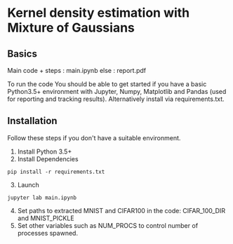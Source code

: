 # Kernel density estimation with Mixture of Gaussians

## Basics
Main code + steps : main.ipynb
else : report.pdf 

To run the code
You should be able to get started if you have a basic Python3.5+ environment with Jupyter, Numpy, Matplotlib and Pandas (used for reporting and tracking results). Alternatively install via requirements.txt.

## Installation
Follow these steps if you don't have a suitable environment.
1. Install Python 3.5+
2. Install Dependencies
```
pip install -r requirements.txt
```
3. Launch 
```
jupyter lab main.ipynb
```
4. Set paths to extracted MNIST and CIFAR100 in the code: CIFAR_100_DIR and MNIST_PICKLE  
5. Set other variables such as NUM_PROCS to control number of processes spawned.
